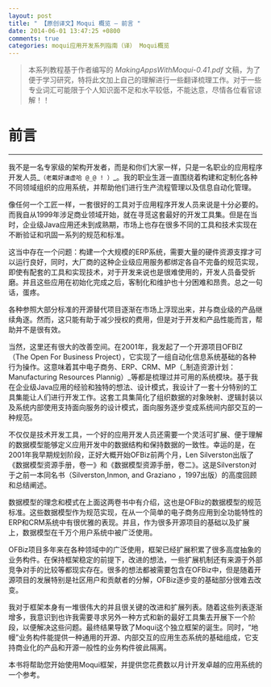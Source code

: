 ```yaml
---
layout: post
title: " 【原创译文】Moqui 概览 — 前言 "
date: 2014-06-01 13:47:25 +0800
comments: true
categories: moqui应用开发系列指南（译） Moqui概览
---
```


> 本系列教程基于作者编写的 _MakingAppsWithMoqui-0.41.pdf_ 文稿，为了便于学习研究，特将此文加上自己的理解进行一些翻译梳理工作。对于一些专业词汇可能限于个人知识面不足和水平较低，不能达意，尽情各位看官谅解！！

<!--more-->

# 前言
---- 

我不是一名专家级的架构开发者，而是和你们大家一样，只是一名职业的应用程序开发人员_`（老戴好谦虚哈 @_@ ! ）`_。我的职业生涯一直围绕着构建和定制化各种不同领域组织的应用系统，并帮助他们进行生产流程管理以及信息自动化管理。


像任何一个工匠一样，一套很好的工具对于应用程序开发人员来说是十分必要的。而我自从1999年涉足商业领域开始，就在寻觅这套最好的开发工具集。但是在当时，企业级Java应用还未到成熟期，市场上也存在很多不同的工具和技术实现在不断验证和巩固一系列的规范和标准。


这当中存在一个问题：构建一个大规模的ERP系统，需要大量的硬件资源支撑才可以运行良好，同时，大厂商的这种企业级应用服务都绑定各自不完备的规范实现，即使有配套的工具和实现技术，对于开发来说也是很难使用的，开发人员备受折磨。并且这些应用在初始化完成之后，客制化和维护也十分困难和昂贵。总之一句话，蛋疼。


各种参照大部分标准的开源替代项目逐渐在市场上浮现出来，并与商业级的产品继续角逐。然而，这只能有助于减少授权的费用，但是对于开发和产品性能而言，帮助并不是很有效。


当然，这里还有很大的改善空间。在2001年，我发起了一个开源项目OFBIZ（The Open For Business Project），它实现了一组自动化信息系统基础的各种行为操作。这意味着其中电子商务、ERP、CRM、MP（\_制造资源计划：Manufacturing Resources Plannig）\_等都是梳理过并可用的系统模块。基于我在企业级Java应用的经验和独特的想法、设计模式，我设计了一套十分特别的工具集能让人们进行开发工作。这套工具集简化了组织数据的对象映射、逻辑封装以及系统内部使用支持面向服务的设计模式，面向服务逐步变成系统间内部交互的一种规范。


不仅仅是技术开发工具，一个好的应用开发人员还需要一个灵活可扩展、便于理解的数据模型能够定义应用开发中的数据结构和保持数据的一致性。幸运的是，在2001年我早期规划阶段，正好大概开始OFBiz前两个月，Len Silverston出版了《数据模型资源手册，卷一》和《数据模型资源手册，卷二》。这是Silverston对于之前一本同名书（Silverston,Inmon, and Graziano ，1997出版）的高度回顾和总结阐述。


数据模型的理念和模式在上面这两卷书中有介绍，这也是OFBiz的数据模型的规范标准。这些数据模型作为规范实现，在从一个简单的电子商务应用到全功能特性的ERP和CRM系统中有很优雅的表现。并且，作为很多开源项目的基础以及扩展上，数据模型在千万个用户系统中被广泛使用。


OFBiz项目多年来在各种领域中的广泛使用，框架已经扩展积累了很多高度抽象的业务构件。在保持框架稳定的前提下，改进的想法，一些扩展机制还有来源于外部竞争对手的比较等都现实存在。很多的想法都被需要包含在OFBiz中，但是随着开源项目的发展特别是社区用户和贡献者的分解，OFBiz逐步变的基础部分很难去改变。


我对于框架本身有一堆很伟大的并且很关键的改进和扩展列表。随着这些列表逐渐增多，我意识到也许我需要寻求另外一种方式和新的最好工具集去开展下一个阶段，以便解决这些问题。最终结果导致了Moqui这个独立框架的诞生。同时，“地幔”业务构件能提供一种通用的开源、内部交互的应用生态系统的基础组成，它支持商业化的产品和开源一般性的业务构件彼此隔离。


本书将帮助您开始使用Moqui框架，并提供您花费数以月计开发卓越的应用系统的一个参考。
